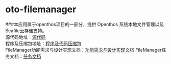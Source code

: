 # oto-filemanager
###本应用属于openthos项目的一部分，提供 Openthos 系统本地文件管理以及Seafile云存储支持。<br>
源代码地址：[源代码](https://github.com/openthos/oto-filemanager/tree/master/FileManagerOpenOS)<br>
程序及压缩包地址：[程序及代码压缩包](https://github.com/openthos/oto-filemanager/tree/master/app)<br>
FileManager功能需求与设计实现文档：[功能需求与设计实现文档](https://github.com/openthos/oto-filemanager/blob/master/doc/summary/OVERVIEW.md)
FileManager任务文档：[任务文档](https://github.com/openthos/desktop-analysis/blob/master/FileManager%20Task.md)
